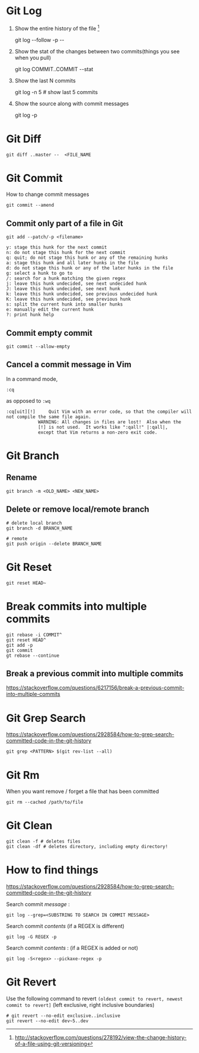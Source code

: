 
# Git Log

1. Show the entire history of the file [^1]

    git log --follow -p -- <file>

[^1]: http://stackoverflow.com/questions/278192/view-the-change-history-of-a-file-using-git-versioning


2. Show the stat of the changes between two commits(things you see when you pull)

    git log COMMIT..COMMIT --stat

3. Show the last N commits

    git log -n 5 # show last 5 commits

4. Show the source along with commit messages

    git log -p

# Git Diff

```
git diff ..master --  <FILE_NAME
```


# Git Commit

How to change commit messages

```
git commit --amend
```

## Commit only part of a file in Git

    git add --patch/-p <filename>

    y: stage this hunk for the next commit
    n: do not stage this hunk for the next commit
    q: quit; do not stage this hunk or any of the remaining hunks
    a: stage this hunk and all later hunks in the file
    d: do not stage this hunk or any of the later hunks in the file
    g: select a hunk to go to
    /: search for a hunk matching the given regex
    j: leave this hunk undecided, see next undecided hunk
    J: leave this hunk undecided, see next hunk
    k: leave this hunk undecided, see previous undecided hunk
    K: leave this hunk undecided, see previous hunk
    s: split the current hunk into smaller hunks
    e: manually edit the current hunk
    ?: print hunk help

## Commit empty commit

    git commit --allow-empty

## Cancel a commit message in Vim

In a command mode,

```
:cq
```

as opposed to `:wq`

```
:cq[uit][!]		Quit Vim with an error code, so that the compiler will not compile the same file again.
			WARNING: All changes in files are lost!  Also when the
			[!] is not used.  It works like ":qall!" |:qall|,
			except that Vim returns a non-zero exit code.
```

# Git Branch

## Rename
```
git branch -m <OLD_NAME> <NEW_NAME>
```

## Delete or remove local/remote branch

```
# delete local branch
git branch -d BRANCH_NAME

# remote
git push origin --delete BRANCH_NAME
```

# Git Reset

```
git reset HEAD~
```

# Break commits into multiple commits


```
git rebase -i COMMIT^
git reset HEAD^
git add -p
git commit
gt rebase --continue
```
## Break a previous commit into multiple commits

https://stackoverflow.com/questions/6217156/break-a-previous-commit-into-multiple-commits


# Git Grep Search

<https://stackoverflow.com/questions/2928584/how-to-grep-search-committed-code-in-the-git-history>

    git grep <PATTERN> $(git rev-list --all)

# Git Rm

When you want remove / forget a file that has been committed

    git rm --cached /path/to/file

# Git Clean

    git clean -f # deletes files
    git clean -df # deletes directory, including empty directory!


# How to find things


https://stackoverflow.com/questions/2928584/how-to-grep-search-committed-code-in-the-git-history

Search commit *message* :

```
git log --grep=<SUBSTRING TO SEARCH IN COMMIT MESSAGE>
```

Search commit *contents* (if a REGEX is different)

```
git log -G REGEX -p
```

Search commit *contents* : (if a REGEX is added or not)

```
git log -S<regex> --pickaxe-regex -p
```

# Git Revert

Use the following command to revert `(oldest commit to revert, newest commit to revert]` (left exclusive, right inclusive boundaries)

```
# git revert --no-edit exclusive..inclusive
git revert --no-edit dev~5..dev
```

